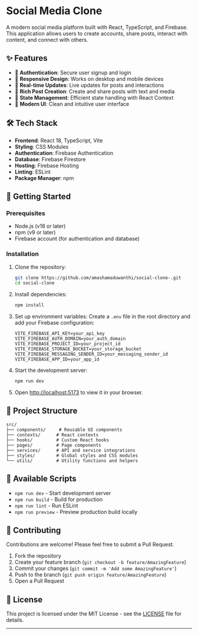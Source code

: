 # Social Media Clone

A modern social media platform built with React, TypeScript, and Firebase. This application allows users to create accounts, share posts, interact with content, and connect with others.

## ✨ Features

- 🔐 **Authentication**: Secure user signup and login
- 📱 **Responsive Design**: Works on desktop and mobile devices
- 🚀 **Real-time Updates**: Live updates for posts and interactions
- 📝 **Rich Post Creation**: Create and share posts with text and media
- 🔄 **State Management**: Efficient state handling with React Context
- 🎨 **Modern UI**: Clean and intuitive user interface

## 🛠️ Tech Stack

- **Frontend**: React 18, TypeScript, Vite
- **Styling**: CSS Modules
- **Authentication**: Firebase Authentication
- **Database**: Firebase Firestore
- **Hosting**: Firebase Hosting
- **Linting**: ESLint
- **Package Manager**: npm

## 🚀 Getting Started

### Prerequisites

- Node.js (v18 or later)
- npm (v9 or later)
- Firebase account (for authentication and database)

### Installation

1. Clone the repository:
   ```bash
   git clone https://github.com/amashamaduwanthi/social-clone-.git
   cd social-clone
   ```

2. Install dependencies:
   ```bash
   npm install
   ```

3. Set up environment variables:
   Create a `.env` file in the root directory and add your Firebase configuration:
   ```
   VITE_FIREBASE_API_KEY=your_api_key
   VITE_FIREBASE_AUTH_DOMAIN=your_auth_domain
   VITE_FIREBASE_PROJECT_ID=your_project_id
   VITE_FIREBASE_STORAGE_BUCKET=your_storage_bucket
   VITE_FIREBASE_MESSAGING_SENDER_ID=your_messaging_sender_id
   VITE_FIREBASE_APP_ID=your_app_id
   ```

4. Start the development server:
   ```bash
   npm run dev
   ```

5. Open [http://localhost:5173](http://localhost:5173) to view it in your browser.

## 📂 Project Structure

```
src/
├── components/     # Reusable UI components
├── contexts/      # React contexts
├── hooks/         # Custom React hooks
├── pages/         # Page components
├── services/      # API and service integrations
├── styles/        # Global styles and CSS modules
└── utils/         # Utility functions and helpers
```

## 📝 Available Scripts

- `npm run dev` - Start development server
- `npm run build` - Build for production
- `npm run lint` - Run ESLint
- `npm run preview` - Preview production build locally

## 🤝 Contributing

Contributions are welcome! Please feel free to submit a Pull Request.

1. Fork the repository
2. Create your feature branch (`git checkout -b feature/AmazingFeature`)
3. Commit your changes (`git commit -m 'Add some AmazingFeature'`)
4. Push to the branch (`git push origin feature/AmazingFeature`)
5. Open a Pull Request

## 📄 License

This project is licensed under the MIT License - see the [LICENSE](LICENSE) file for details.

---


